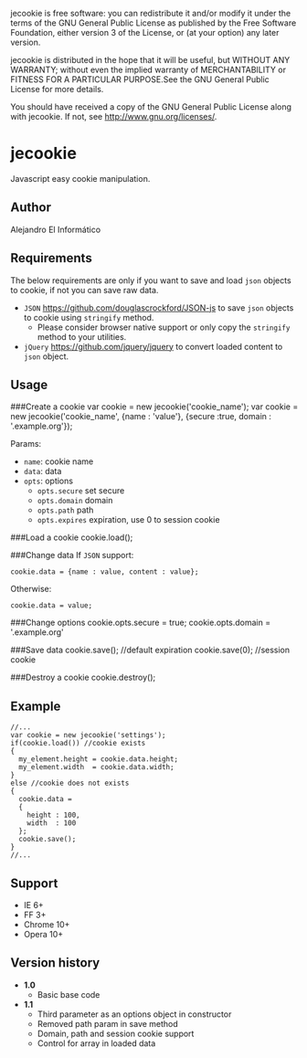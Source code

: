 jecookie is free software: you can redistribute it and/or modify
it under the terms of the GNU General Public License as published by
the Free Software Foundation, either version 3 of the License, or
(at your option) any later version.

jecookie is distributed in the hope that it will be useful,
but WITHOUT ANY WARRANTY; without even the implied warranty of
MERCHANTABILITY or FITNESS FOR A PARTICULAR PURPOSE.See the
GNU General Public License for more details.

You should have received a copy of the GNU General Public License
along with jecookie. If not, see <http://www.gnu.org/licenses/>.

jecookie
==============================================
Javascript easy cookie manipulation.

Author
----------------------------------------------
Alejandro El Informático

Requirements
---------------------------------------------
The below requirements are only if you want to save and load `json` objects to cookie, if not you can save raw data.

* `JSON` <https://github.com/douglascrockford/JSON-js> to save `json` objects to cookie using `stringify` method.
  * Please consider browser native support or only copy the `stringify` method to your utilities.
* `jQuery` <https://github.com/jquery/jquery> to convert loaded content to `json` object.

Usage
----------------------------------------------
###Create a cookie
    var cookie = new jecookie('cookie_name');
    var cookie = new jecookie('cookie_name', {name : 'value'}, {secure :true, domain : '.example.org'});

Params:

* `name`: cookie name
* `data`: data
* `opts`: options
  * `opts.secure` set secure
  * `opts.domain` domain
  * `opts.path` path
  * `opts.expires` expiration, use 0 to session cookie

###Load a cookie
    cookie.load();

###Change data
If `JSON` support:

    cookie.data = {name : value, content : value};

Otherwise:

    cookie.data = value;

###Change options
    cookie.opts.secure  = true;
    cookie.opts.domain  = '.example.org'

###Save data
    cookie.save(); //default expiration
    cookie.save(0); //session cookie

###Destroy a cookie
    cookie.destroy();

Example
----------------------------------------------
    //...
    var cookie = new jecookie('settings');
    if(cookie.load()) //cookie exists
    {
      my_element.height = cookie.data.height;
      my_element.width  = cookie.data.width;
    }
    else //cookie does not exists
    {
      cookie.data =
      {
        height : 100,
        width  : 100
      };
      cookie.save();
    }
    //...

Support
----------------------------------------------
* IE 6+
* FF 3+
* Chrome 10+
* Opera 10+

Version history
----------------------------------------------
* **1.0**
  * Basic base code
* **1.1**
  * Third parameter as an options object in constructor
  * Removed path param in save method
  * Domain, path and session cookie support
  * Control for array in loaded data
